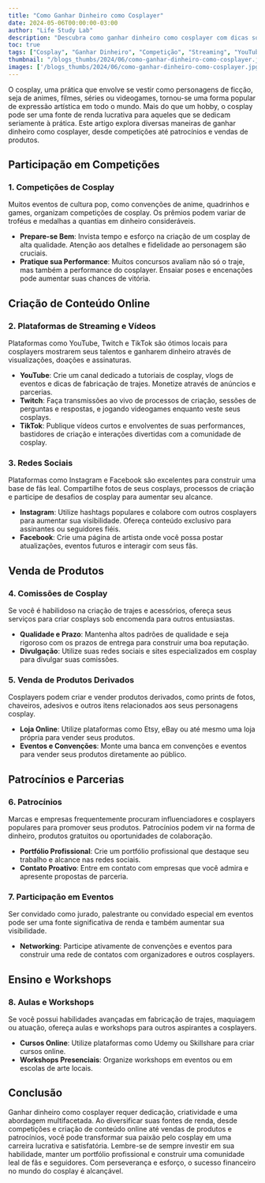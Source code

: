 ```yaml
---
title: "Como Ganhar Dinheiro como Cosplayer"
date: 2024-05-06T00:00:00-03:00
author: "Life Study Lab"
description: "Descubra como ganhar dinheiro como cosplayer com dicas sobre competições, criação de conteúdo, venda de produtos, patrocínios, e workshops. Transforme sua paixão em lucro!"
toc: true
tags: ["Cosplay", "Ganhar Dinheiro", "Competição", "Streaming", "YouTube", "Twitch", "TikTok", "Instagram", "Facebook", "Comissões", "Produtos Derivados", "Patrocínios", "Eventos", "Workshops", "Aulas"]
thumbnail: "/blogs_thumbs/2024/06/como-ganhar-dinheiro-como-cosplayer.jpg"
images: ['/blogs_thumbs/2024/06/como-ganhar-dinheiro-como-cosplayer.jpg']
---
```


O cosplay, uma prática que envolve se vestir como personagens de ficção, seja de animes, filmes, séries ou videogames, tornou-se uma forma popular de expressão artística em todo o mundo. Mais do que um hobby, o cosplay pode ser uma fonte de renda lucrativa para aqueles que se dedicam seriamente à prática. Este artigo explora diversas maneiras de ganhar dinheiro como cosplayer, desde competições até patrocínios e vendas de produtos.

## Participação em Competições

### 1. Competições de Cosplay

Muitos eventos de cultura pop, como convenções de anime, quadrinhos e games, organizam competições de cosplay. Os prêmios podem variar de troféus e medalhas a quantias em dinheiro consideráveis.

- **Prepare-se Bem**: Invista tempo e esforço na criação de um cosplay de alta qualidade. Atenção aos detalhes e fidelidade ao personagem são cruciais.
- **Pratique sua Performance**: Muitos concursos avaliam não só o traje, mas também a performance do cosplayer. Ensaiar poses e encenações pode aumentar suas chances de vitória.

## Criação de Conteúdo Online

### 2. Plataformas de Streaming e Vídeos

Plataformas como YouTube, Twitch e TikTok são ótimos locais para cosplayers mostrarem seus talentos e ganharem dinheiro através de visualizações, doações e assinaturas.

- **YouTube**: Crie um canal dedicado a tutoriais de cosplay, vlogs de eventos e dicas de fabricação de trajes. Monetize através de anúncios e parcerias.
- **Twitch**: Faça transmissões ao vivo de processos de criação, sessões de perguntas e respostas, e jogando videogames enquanto veste seus cosplays.
- **TikTok**: Publique vídeos curtos e envolventes de suas performances, bastidores de criação e interações divertidas com a comunidade de cosplay.

### 3. Redes Sociais

Plataformas como Instagram e Facebook são excelentes para construir uma base de fãs leal. Compartilhe fotos de seus cosplays, processos de criação e participe de desafios de cosplay para aumentar seu alcance.

- **Instagram**: Utilize hashtags populares e colabore com outros cosplayers para aumentar sua visibilidade. Ofereça conteúdo exclusivo para assinantes ou seguidores fiéis.
- **Facebook**: Crie uma página de artista onde você possa postar atualizações, eventos futuros e interagir com seus fãs.

## Venda de Produtos

### 4. Comissões de Cosplay

Se você é habilidoso na criação de trajes e acessórios, ofereça seus serviços para criar cosplays sob encomenda para outros entusiastas.

- **Qualidade e Prazo**: Mantenha altos padrões de qualidade e seja rigoroso com os prazos de entrega para construir uma boa reputação.
- **Divulgação**: Utilize suas redes sociais e sites especializados em cosplay para divulgar suas comissões.

### 5. Venda de Produtos Derivados

Cosplayers podem criar e vender produtos derivados, como prints de fotos, chaveiros, adesivos e outros itens relacionados aos seus personagens cosplay.

- **Loja Online**: Utilize plataformas como Etsy, eBay ou até mesmo uma loja própria para vender seus produtos.
- **Eventos e Convenções**: Monte uma banca em convenções e eventos para vender seus produtos diretamente ao público.

## Patrocínios e Parcerias

### 6. Patrocínios

Marcas e empresas frequentemente procuram influenciadores e cosplayers populares para promover seus produtos. Patrocínios podem vir na forma de dinheiro, produtos gratuitos ou oportunidades de colaboração.

- **Portfólio Profissional**: Crie um portfólio profissional que destaque seu trabalho e alcance nas redes sociais.
- **Contato Proativo**: Entre em contato com empresas que você admira e apresente propostas de parceria.

### 7. Participação em Eventos

Ser convidado como jurado, palestrante ou convidado especial em eventos pode ser uma fonte significativa de renda e também aumentar sua visibilidade.

- **Networking**: Participe ativamente de convenções e eventos para construir uma rede de contatos com organizadores e outros cosplayers.

## Ensino e Workshops

### 8. Aulas e Workshops

Se você possui habilidades avançadas em fabricação de trajes, maquiagem ou atuação, ofereça aulas e workshops para outros aspirantes a cosplayers.

- **Cursos Online**: Utilize plataformas como Udemy ou Skillshare para criar cursos online.
- **Workshops Presenciais**: Organize workshops em eventos ou em escolas de arte locais.

## Conclusão

Ganhar dinheiro como cosplayer requer dedicação, criatividade e uma abordagem multifacetada. Ao diversificar suas fontes de renda, desde competições e criação de conteúdo online até vendas de produtos e patrocínios, você pode transformar sua paixão pelo cosplay em uma carreira lucrativa e satisfatória. Lembre-se de sempre investir em sua habilidade, manter um portfólio profissional e construir uma comunidade leal de fãs e seguidores. Com perseverança e esforço, o sucesso financeiro no mundo do cosplay é alcançável.